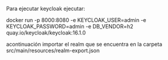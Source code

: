 Para ejecutar keycloak ejecutar:

docker run -p 8000:8080 -e KEYCLOAK_USER=admin -e KEYCLOAK_PASSWORD=admin -e DB_VENDOR=h2 quay.io/keycloak/keycloak:16.1.0

acontinuación importar el realm que se encuentra en la carpeta src/main/resources/realm-export.json